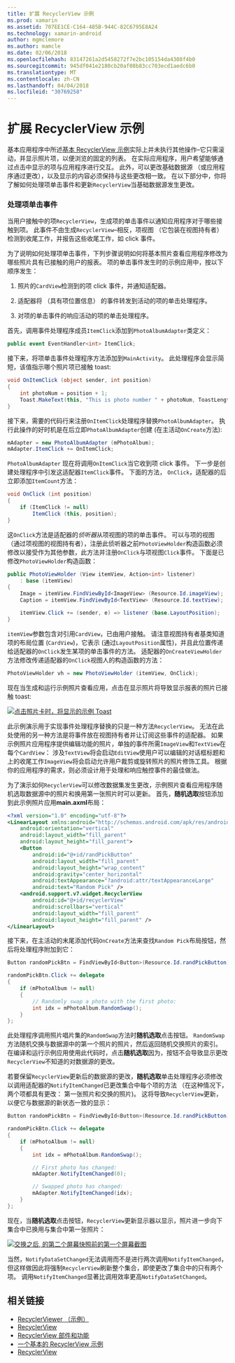 ```yaml
---
title: 扩展 RecyclerView 示例
ms.prod: xamarin
ms.assetid: 707EE1CE-C164-485B-944C-82C6795E8A24
ms.technology: xamarin-android
author: mgmclemore
ms.author: mamcle
ms.date: 02/06/2018
ms.openlocfilehash: 83147261a2d5458272f7e2bc105154da4308f4b0
ms.sourcegitcommit: 945df041e2180cb20af08b83cc703ecd1aedc6b0
ms.translationtype: MT
ms.contentlocale: zh-CN
ms.lasthandoff: 04/04/2018
ms.locfileid: "30769258"
---
```

# <a name="extending-the-recyclerview-example"></a>扩展 RecyclerView 示例


基本应用程序中所述[基本 RecyclerView 示例](~/android/user-interface/layouts/recycler-view/recyclerview-example.md)实际上并未执行其他操作&ndash;它只需滚动，并显示照片项，以便浏览的固定的列表。 在实际应用程序，用户希望能够通过点击中显示的项与应用程序进行交互。 此外，可以更改基础数据源 （或应用程序通过更改），以及显示的内容必须保持与这些更改相一致。 在以下部分中，你将了解如何处理项单击事件和更新`RecyclerView`当基础数据源发生更改。


### <a name="handling-item-click-events"></a>处理项单击事件

当用户接触中的项`RecyclerView`，生成项的单击事件以通知应用程序对于哪些接触到项。 此事件不由生成`RecyclerView`&ndash;相反，项视图 （它包装在视图持有者） 检测到收尾工作，并报告这些收尾工作，如 click 事件。

为了说明如何处理项单击事件，下列步骤说明如何将基本照片查看应用程序修改为哪些照片具有已接触的用户的报表。 项的单击事件发生时的示例应用中，按以下顺序发生：

1.  照片的`CardView`检测到的项 click 事件，并通知适配器。

2.  适配器将 （具有项位置信息） 的事件转发到活动的项的单击处理程序。

3.  对项的单击事件的响应活动的项的单击处理程序。

首先，调用事件处理程序成员`ItemClick`添加到`PhotoAlbumAdapter`类定义：

```csharp
public event EventHandler<int> ItemClick;
```

接下来，将项单击事件处理程序方法添加到`MainActivity`。
此处理程序会显示简短，该值指示哪个照片项已接触 toast:

```csharp
void OnItemClick (object sender, int position)
{
    int photoNum = position + 1;
    Toast.MakeText(this, "This is photo number " + photoNum, ToastLength.Short).Show();
}

```

接下来，需要的代码行来注册`OnItemClick`处理程序替换`PhotoAlbumAdapter`。 执行此操作的好时机是在后立即`PhotoAlbumAdapter`创建 (在主活动`OnCreate`方法):

```csharp
mAdapter = new PhotoAlbumAdapter (mPhotoAlbum);
mAdapter.ItemClick += OnItemClick;

```

`PhotoAlbumAdapter` 现在将调用`OnItemClick`当它收到项 click 事件。 下一步是创建处理程序中引发这适配器`ItemClick`事件。 下面的方法， `OnClick`，适配器的后立即添加`ItemCount`方法：

```csharp
void OnClick (int position)
{
    if (ItemClick != null)
        ItemClick (this, position);
}
```

这`OnClick`方法是适配器的*侦听器*从项视图的项的单击事件。 可以与项的视图 （通过项视图的视图持有者），注册此侦听器之前`PhotoViewHolder`构造函数必须修改以接受作为其他参数，此方法并注册`OnClick`与项视图`Click`事件。
下面是已修改`PhotoViewHolder`构造函数：

```csharp
public PhotoViewHolder (View itemView, Action<int> listener)
    : base (itemView)
{
    Image = itemView.FindViewById<ImageView> (Resource.Id.imageView);
    Caption = itemView.FindViewById<TextView> (Resource.Id.textView);

    itemView.Click += (sender, e) => listener (base.LayoutPosition);
}

```

`itemView`参数包含对引用`CardView`，已由用户接触。 请注意视图持有者基类知道项的布局位置 (`CardView`)，它表示 (通过`LayoutPosition`属性)，并且此位置传递给适配器的`OnClick`发生某项的单击事件的方法。 适配器的`OnCreateViewHolder`方法修改传递适配器的`OnClick`视图人的构造函数的方法：

```csharp
PhotoViewHolder vh = new PhotoViewHolder (itemView, OnClick);
```

现在当生成和运行示例照片查看应用，点击在显示照片将导致显示报表的照片已接触 toast:

[![点击照片卡时，将显示的示例 Toast](extending-the-example-images/01-photo-selected-sml.png)](extending-the-example-images/01-photo-selected.png#lightbox)

此示例演示用于实现事件处理程序替换的只是一种方法`RecyclerView`。 无法在此处使用的另一种方法是将事件放在视图持有者并让订阅这些事件的适配器。 如果示例照片应用程序提供编辑功能的照片，单独的事件所需`ImageView`和`TextView`在每个`CardView`： 涉及`TextView`将会启动`EditView`使用户可以编辑的对话框标题和上的收尾工作`ImageView`将会启动允许用户裁剪或旋转照片的照片修饰工具。 根据你的应用程序的需求，则必须设计用于处理和响应触控事件的最佳做法。

为了演示如何`RecyclerView`可以修改数据集发生更改，示例照片查看应用程序随机选取数据源中的照片和换用第一张照片时可以更新。 首先，**随机选取**按钮添加到此示例照片应用**main.axml**布局：

```xml
<?xml version="1.0" encoding="utf-8"?>
<LinearLayout xmlns:android="http://schemas.android.com/apk/res/android"
    android:orientation="vertical"
    android:layout_width="fill_parent"
    android:layout_height="fill_parent">
    <Button
        android:id="@+id/randPickButton"
        android:layout_width="fill_parent"
        android:layout_height="wrap_content"
        android:gravity="center_horizontal"
        android:textAppearance="?android:attr/textAppearanceLarge"
        android:text="Random Pick" />
    <android.support.v7.widget.RecyclerView
        android:id="@+id/recyclerView"
        android:scrollbars="vertical"
        android:layout_width="fill_parent"
        android:layout_height="fill_parent" />
</LinearLayout>
```

接下来，在主活动的末尾添加代码`OnCreate`方法来查找`Random Pick`布局按钮，然后将处理程序附加到它：

```csharp
Button randomPickBtn = FindViewById<Button>(Resource.Id.randPickButton);

randomPickBtn.Click += delegate
{
    if (mPhotoAlbum != null)
    {
        // Randomly swap a photo with the first photo:
        int idx = mPhotoAlbum.RandomSwap();
    }
};

```

此处理程序调用照片唱片集的`RandomSwap`方法时**随机选取**点击按钮。 `RandomSwap`方法随机交换与数据源中的第一个照片的照片，然后返回随机交换照片的索引。 在编译和运行示例应用使用此代码时，点击**随机选取**因为，按钮不会导致显示更改`RecyclerView`不知道的对数据源的更改。

若要保留`RecyclerView`更新后的数据源的更改，**随机选取**单击处理程序必须修改以调用适配器的`NotifyItemChanged`已更改集合中每个项的方法 （在这种情况下，两个项都具有更改： 第一张照片和交换的照片)。 这将导致`RecyclerView`更新，以便它与数据源的新状态一致的显示：

```csharp
Button randomPickBtn = FindViewById<Button>(Resource.Id.randPickButton);

randomPickBtn.Click += delegate
{
    if (mPhotoAlbum != null)
    {
        int idx = mPhotoAlbum.RandomSwap();

        // First photo has changed:
        mAdapter.NotifyItemChanged(0);

        // Swapped photo has changed:
        mAdapter.NotifyItemChanged(idx);
    }
};

```

现在，当**随机选取**点击按钮，`RecyclerView`更新显示器以显示，照片进一步向下集合中已换用与集合中第一张照片：

[![交换之后, 的第二个屏幕快照前的第一个屏幕截图](extending-the-example-images/02-random-pick-sml.png)](extending-the-example-images/02-random-pick.png#lightbox)

当然，`NotifyDataSetChanged`无法调用而不是进行两次调用`NotifyItemChanged`，但这样做因此将强制`RecyclerView`刷新整个集合，即使更改了集合中的只有两个项。 调用`NotifyItemChanged`显著比调用效率更高`NotifyDataSetChanged`。


## <a name="related-links"></a>相关链接

- [RecyclerViewer （示例）](https://developer.xamarin.com/samples/monodroid/android5.0/RecyclerViewer)
- [RecyclerView](~/android/user-interface/layouts/recycler-view/index.md)
- [RecyclerView 部件和功能](~/android/user-interface/layouts/recycler-view/parts-and-functionality.md)
- [一个基本的 RecyclerView 示例](~/android/user-interface/layouts/recycler-view/recyclerview-example.md)
- [RecyclerView](https://developer.android.com/reference/android/support/v7/widget/RecyclerView.html)
